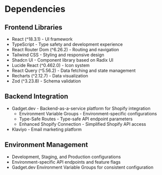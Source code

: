 
# Dependencies

## Frontend Libraries
- React (^18.3.1) - UI framework
- TypeScript - Type safety and development experience
- React Router Dom (^6.26.2) - Routing and navigation
- Tailwind CSS - Styling and responsive design
- Shadcn UI - Component library based on Radix UI
- Lucide React (^0.462.0) - Icon system
- React Query (^5.56.2) - Data fetching and state management
- Recharts (^2.12.7) - Data visualization
- Zod (^3.23.8) - Schema validation

## Backend Integration
- Gadget.dev - Backend-as-a-service platform for Shopify integration
  - Environment Variable Groups - Environment-specific configurations
  - Type-Safe Routes - Type-safe API endpoint parameters 
  - Enhanced Shopify Connection - Simplified Shopify API access
- Klaviyo - Email marketing platform

## Environment Management
- Development, Staging, and Production configurations
- Environment-specific API endpoints and feature flags
- Gadget.dev Environment Variable Groups for consistent configuration

